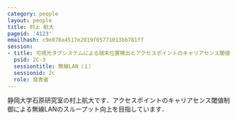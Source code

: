 ```yaml
---
category: people
layout: people
title: 村上 航大
pageid: '4123'
emailhash: c9e078a4517e2019f05771013bb781ff
session:
- title: 可視光タグシステムによる端末位置検出とアクセスポイントのキャリアセンス閾値制御による無線LANのスループット向上方法の基礎評価
  psid: 2C-3
  sessiontitle: 無線LAN（１）
  sessionid: 2c
  role: 発表者
---
```

静岡大学石原研究室の村上航大です．アクセスポイントのキャリアセンス閾値制御による無線LANのスループット向上を目指しています．